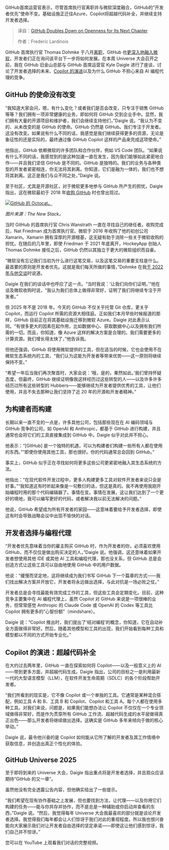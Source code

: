 
<!--
title: GitHub：开放战略再加码，开启发展新篇章
cover: https://cdn.thenewstack.io/media/2025/10/5eb82662-img_2680-scaled.jpg
summary: GitHub首席运营官表示，尽管首席执行官离职并与微软深度融合，GitHub的“开发者优先”使命不变。基础设施正迁往Azure，Copilot将超越代码补全，并继续支持开发者选择。
-->

GitHub首席运营官表示，尽管首席执行官离职并与微软深度融合，GitHub的“开发者优先”使命不变。基础设施正迁往Azure，Copilot将超越代码补全，并继续支持开发者选择。

> 译自：[GitHub Doubles Down on Openness for Its Next Chapter](https://thenewstack.io/github-bets-on-openness/)
> 
> 作者：Frederic Lardinois

GitHub 首席执行官 Thomas Dohmke 于八月[离职](https://thenewstack.io/github-loses-its-ceo-and-independence/)，GitHub 也[更深入地融入微软](https://thenewstack.io/github-will-prioritize-migrating-to-azure-over-feature-development/)，开发者们正在询问该平台下一步将如何发展。在本周 Universe 大会召开之前，我在 GitHub 旧金山总部与 GitHub 首席运营官 Kyle Daigle 进行了座谈，讨论了开发者选择的未来、[Copilot 的演进](https://thenewstack.io/github-copilot-wants-to-become-your-peer-programmer/)以及为什么 GitHub 不担心来自 AI 编程代理的竞争。

## GitHub 的使命没有改变

“我知道大家会问，嗯，有什么变化？或者我们是否会改变，只专注于销售 GitHub 等等？我们拥有一项非常健康的业务，即如何将 GitHub 交到企业手中。显然，我们拥有大量的开源项目和维护者，我们会继续支持他们，”Daigle 说。“我认为不变的、从未改变的是 GitHub 的使命。GitHub 仍然是 GitHub。我们专注于开发者。这没有改变。如果说有什么不同的话，我感觉是我们继续获得更多的资源，无论是象征性的还是实际的，最终通过像 GitHub Copilot 这样的产品来完成这项使命。”

他指出，GitHub 依赖微软的许多团队和合作伙伴，例如 VS Code 团队。“如果说有什么不同的话，我感觉到的是这种加速一直在发生，因为我们能够如此紧密地合作——并且我们坚信 GitHub 是不同的。GitHub 是独特的。我们的业务与各种类型的开发者紧密相连，你无法将其剥离。你知道，它们是融为一体的，我们也不想将其剥离。这正是我们与众不同之处，”Daigle 说。

至于社区，尤其是开源社区，对于微软更多地参与 GitHub 所产生的担忧，Daigle 指出，这在微软最初于 2018 年[收购 GitHub](https://news.microsoft.com/source/2018/06/04/microsoft-to-acquire-github-for-7-5-billion/) 时也曾出现过。

[![GitHub 的 Octocat。](https://cdn.thenewstack.io/media/2025/10/8760877d-img_2684-scaled.jpg)](https://cdn.thenewstack.io/media/2025/10/8760877d-img_2684-scaled.jpg)

*图片来源：The New Stack。*

当时 GitHub 的首席执行官 Chris Wanstrath 一直在寻找自己的继任者。收购完成后，Nat Friedman 成为首席执行官。微软于 2016 年收购了他的初创公司 Xamarin。Xamarin 拥有深厚的开源根基，这无疑有助于消除一些关于微软收购的担忧。在随后的几年里，即使 Friedman 于 2021 年底离开，HockeyApp 创始人 Thomas Dohmke 接任之后，GitHub 仍然以其独立于更大的微软组织而自豪。

“微软没有忘记我们当初为什么进行这笔交易，以及这笔交易的重要支柱是什么。最首要的原则是开发者优先。这就是我们每天所做的事情，”Dohmke 在我[于 2022 年与他交谈](https://techcrunch.com/2022/10/26/four-years-after-being-acquired-by-microsoft-github-keeps-doing-its-thing/)时说道。

Daigle 在我们的谈话中也呼应了这一点。“当时我说：‘让我们向你们证明，’”他在谈及微软收购时说，“我认为我们总体上做得非常好，证明了我们将继续专注于开发者。”

但 2025 年不是 2018 年。今天的 GitHub 不仅关乎托管 Git 仓库，更关乎 Copilot，而运行 Copilot 所需的资源大相径庭。正如我们本月早些时候报道的那样，GitHub 目前正在将其基础设施迁移到微软 Azure。Daigle 对此表示认同。“有很多更大的因素在起作用，比如数据中心、获取数据中心以及拥有我们所需的一切。而且，你知道，像 Azure 这样的解决方案是合理的。我们需要更多的计算资源。我们增长得太快了，”他告诉我。

但他还强调，GitHub 将使用微软提供的工具，但在适当的时候，它也会使用不在微软生态系统内的工具，“我们认为这能为开发者等带来优势——这一原则将继续保持不变。”

“希望一年后当我们再次聚首时，大家会说：‘哦，是的，果然如此。’我们曾持怀疑态度，但最终，GitHub 继续证明像我这样经历过这些转型的人——以及许多许多经历过所有这些转型的 Hubbers——能够继续为开发者提供优秀的工具，让他们使用，并且不失去那种让我们坚持了近 20 年的开源和开发者精神。”

## 为构建者而构建

长期以来一直不变的一点是，许多其他公司，包括那些现在在 AI 编码领域与 GitHub 竞争的公司，如 OpenAI 和 Anthropic，都基于 GitHub 进行构建，并且通常也会将它们的工具直接集成到 GitHub 中。Daigle 似乎对此并不担心。

他表示：“[GitHub] 是一个独特的机遇，可以为构建者们构建一些所有人都在使用的东西。”“即使你使用其他工具，那也很好。你的代码通常总会回到 GitHub。”

事实上，GitHub 似乎正在寻找如何将更多这些公司更紧密地融入其生态系统的方法。

他指出：“在现代软件开发过程中，更多人构建更多工具对软件开发者来说只会是好事。”“我知道这有时听起来像是一句敷衍的话，但这是真的。我不再使用我刚开始编程时用的那个代码编辑器了。事情在变。事情在发展，这让我们达到了一个更好的境地，我可以编写更好的代码，或者解决我以前无法解决的问题。”

他说，GitHub 希望成为所有开发者的家园——这意味着要给予开发者选择，即使这有时会导致战略会议中出现不愉快的对话。

## 开发者选择与编程代理

“开发者优先意味着当你的雇主购买 GitHub 时，作为开发者的你，必须喜欢使用 GitHub，而不仅仅是做出购买决定的人，”Daigle 说。他强调，这还意味着如果开发者想使用其他 IDE 或其他 AI 工具和编程代理，那也没关系，但 GitHub 总是会创造方式让这些工具可以自由地使用 GitHub 中的用户数据。

他说：“缓慢而坚定地，这将继续成为我们书写 GitHub 下一个篇章的方式——我们找出解决方案并开放它，开发者将永远做出选择，与此对抗是一场必败之仗。”

开发者总是会寻找最能有效完成工作的工具，但这些工具会定期变化。目前，这种竞争主要集中在 AI 编程代理上，虽然 Copilot 对 GitHub 来说是一项很棒的业务，但常常感觉 Anthropic 的 Claude Code 或 OpenAI 的 Codex 等工具比 Copilot 拥有更多的“心智份额”（mindshare）。

Daigle 说：“Copilot 推出时，我们提出了‘结对编程’的概念，你知道，它在自动补全方面做得非常好。然后，随着其他模型和工具的出现，我们开始看到每种工具和模型都以不同的方式开始专业化。”

## Copilot 的演进：超越代码补全

在大约过去两年里，GitHub 一直在探索如何将 Copilot——以及一般意义上的 AI——带到更多方面，并超越代码生成。Daigle 指出，公司的目标之一是利用最新一代的大型语言模型（LLM），在软件开发生命周期（SDLC）的各个阶段帮助开发者。

“我们所看到的现实是，它不像 Copilot 或一个单独的工具。它通常是某种混合搭配，例如工具 A 和 B、工具 B 和 Copilot、Copilot 和工具 A。每个人都在使用多种工具。对我们来说，问题是，如果我们能想办法让 Copilot 不仅仅在一个专业领域做得非常好，而是作为贯穿所有 GitHub 工作流、超越代码生成的水平层做得真正出色——那么开发者将继续做出选择。这确实是 GitHub 多年来倾向于做的核心举动。”

Daigle 说，最令他兴奋的是 Copilot 如何能从它所了解的开发者及其工作情境中获取信息，并创造出真正个性化的体验。

## GitHub Universe 2025

至于即将到来的 Universe 大会，Daigle 指出重点将是开发者选择，并且观众应该期待“GitHub 的又一章”。

虽然他没有完全透露公告内容，但他确实给出了一些提示。

“我们希望在现有协作基础之上发展，但也要找到方法，让代理——以及你用它们构建的任务——能与你共存并协作，而不是总是一种辅助或你启动并查看的东西，”Daigle 说。“然后，我觉得每年 Universe 大会我最喜欢的部分就是谈论开发者选择。我觉得我们每年都会让人们惊讶于我们对此的重视程度。所以我也很兴奋能向大家展示我们对让开发者自由选择的坚定承诺——即使这让他们感到惊讶，我们自己并不惊讶。”

您可以在 YouTube 上观看我们对话的完整视频。